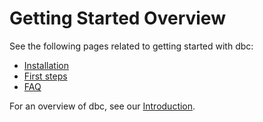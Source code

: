 # Getting Started Overview

See the following pages related to getting started with dbc:

- [Installation](./installation.md)
- [First steps](./first_steps.md)
- [FAQ](./faq.md)

For an overview of dbc, see our [Introduction](../index.md).
